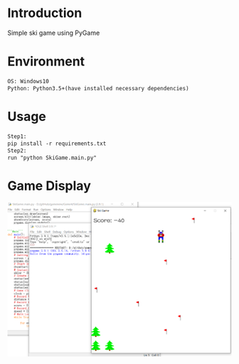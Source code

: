 # Introduction
Simple ski game using PyGame

# Environment
```
OS: Windows10
Python: Python3.5+(have installed necessary dependencies)
```

# Usage
```
Step1:
pip install -r requirements.txt
Step2:
run "python SkiGame.main.py"
```

# Game Display
![IMAGE](TextImage/running.PNG)
